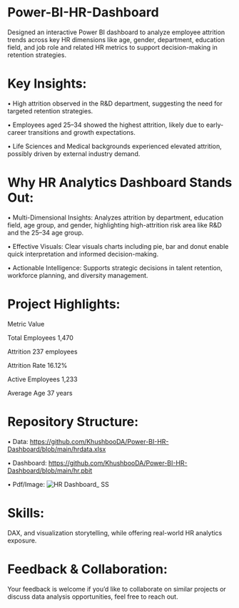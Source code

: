# Power-BI-HR-Dashboard
Designed an interactive Power BI dashboard to analyze employee attrition trends across key HR dimensions like age, gender, department, education field, and job role and related HR metrics to support decision-making in retention strategies.

# Key Insights:
• High attrition observed in the R&D department, suggesting the need for targeted retention strategies.

• Employees aged 25–34 showed the highest attrition, likely due to early-career transitions and growth expectations.

• Life Sciences and Medical backgrounds experienced elevated attrition, possibly driven by external industry demand.

# Why HR Analytics Dashboard Stands Out:

•	Multi-Dimensional Insights: Analyzes attrition by department, education field, age group, and gender, highlighting high-attrition risk area like R&D and the 25–34 age group.

•	Effective Visuals: Clear visuals charts including pie, bar and donut enable quick interpretation and informed decision-making.

•	Actionable Intelligence: Supports strategic decisions in talent retention, workforce planning, and diversity management.

# Project Highlights:	
 Metric	                Value

 Total Employees	       1,470

 Attrition  	           237 employees 

 Attrition Rate          16.12%

 Active Employees	       1,233

 Average Age	           37 years

# Repository Structure: 
•	Data: https://github.com/KhushbooDA/Power-BI-HR-Dashboard/blob/main/hrdata.xlsx

•	Dashboard: https://github.com/KhushbooDA/Power-BI-HR-Dashboard/blob/main/hr.pbit

•	Pdf/Image: ![HR Dashboard_ SS](https://github.com/user-attachments/assets/468d637a-3736-471a-a405-162c81d9652d)


# Skills: 
DAX, and visualization storytelling, while offering real-world HR analytics exposure.

# Feedback & Collaboration:
Your feedback is welcome if you’d like to collaborate on similar projects or discuss data analysis opportunities, feel free to reach out.

